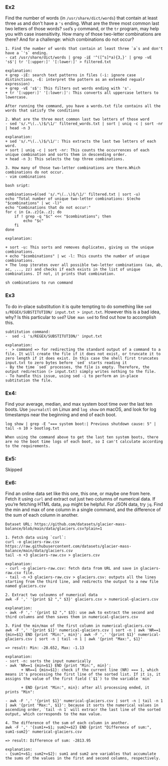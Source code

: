 ### Ex2

Find the number of words (in `/usr/share/dict/words`) that contain at least three `a`s and don’t have a `'s` ending. What are the three most common last two letters of those words? `sed`’s `y` command, or the `tr` program, may help you with case insensitivity. How many of those two-letter combinations are there? And for a challenge: which combinations do not occur?

```
1. Find the number of words that contain at least three `a`s and don't have a `'s` ending.
- cat /usr/share/dict/words | grep -iE '^([^s]*a){3,}' | grep -vE 's$'| tr '[:upper:]' '[:lower:]' > filtered.txt

explanation:
+ grep -iE: search text patterns in files (-i: ignore case distinctions, -E: interpret the pattern as an extended regualr expression)
+ grep -vE 's$': This filters out words ending with 's'.
+ tr '[:upper:]' '[:lower:]': This converts all uppercase letters to lowercase.

After running the command, you have a words.txt file contains all the words that satisfy the conditions

2. What are the three most common last two letters of those word
- sed 's/.*\(..\)$/\1/' filtered_words.txt | sort | uniq -c | sort -nr | head -n 3

explanation:
+ sed 's/.*\(..\)$/\1/': This extracts the last two letters of each word.
+ sort | uniq -c | sort -nr: This counts the occurrences of each unique combination and sorts them in descending order.
+ head -n 3: This selects the top three combinations.

3. How many of those two-letter combinations are there.Which combinations do not occur.
- vim combinations

bash sript:

combinations=$(sed 's/.*\(..\)$/\1/' filtered.txt | sort -u)
echo "Total number of unique two-letter combinations: $(echo "$combinations" | wc -l)"
echo "Combinations that do not occur:"
for c in {a..z}{a..z}; do
    if ! grep -q "$c" <<< "$combinations"; then
        echo "$c"
    fi
done

explanation:

+ sort -u: This sorts and removes duplicates, giving us the unique combinations.
+ echo "$combinations" | wc -l: This counts the number of unique combinations.
+ The loop iterates over all possible two-letter combinations (aa, ab, ac, ..., zz) and checks if each exists in the list of unique combinations. If not, it prints that combination.

sh combinations to run command
```

### Ex3

To do in-place substitution it is quite tempting to do something like `sed s/REGEX/SUBSTITUTION/ input.txt > input.txt`. However this is a bad idea, why? Is this particular to `sed`? Use` man sed` to find out how to accomplish this.

```
subtitution command:
-  sed -i 's/REGEX/SUBSTITUTION/' input.txt

explanation:
-  > command => for redirecting the standard output of a command to a file. It will create the file if it does not exist, or truncate it to zero length if it does exist. In this case the shell first truncates input.txt to zero bytes before `sed` starts reading it
- By the time `sed` processes, the file is empty. Therefore, the output redirection (> input.txt) simply writes nothing to the file.
- To handle this issue, using sed -i to perform an in-place subtitution the file.
```

### Ex4:

Find your average, median, and max system boot time over the last ten boots. Use `journalctl` on Linux and `log show` on macOS, and look for log timestamps near the beginning and end of each boot.

```
log show | grep -E "=== system boot:| Previous shutdown cause: 5" | tail -n 10 > bootlog.txt

When using the command above to get the last ten system boots, there are no the boot time logs of each boot, so I can't calculate according to the requirements.
```

### Ex5:

Skipped

### Ex6:

Find an online data set like this one, this one, or maybe one from here. Fetch it using `curl` and extract out just two columns of numerical data. If you’re fetching HTML data, `pup` might be helpful. For JSON data, try `jq`. Find the min and max of one column in a single command, and the difference of the sum of each column in another.

```
Dataset URL: https://github.com/datasets/glacier-mass-balance/blob/main/data/glaciers.csv?plain=1

1. Fetch data using `curl`:
curl -o glaciers-raw.csv https://raw.githubusercontent.com/datasets/glacier-mass-balance/main/data/glaciers.csv
tail -n +3 glaciers-raw.csv > glaciers.csv

explanation:
- curl -o glaciers-raw.csv: fetch data from URL and save in glaciers-raw.csv file.
- tail -n +3 glaciers-raw.csv > glaciers.csv: outputs all the lines starting from the third line, and redirects the output to a new file named glaciers.csv

2. Extract two coloumns of numerical data
awk -F ',' '{print $2 "," $3}' glaciers.csv > numerical-glaciers.csv

explanation:
- awk -F ',' '{print $2 "," $3}: use awk to extract the second and third columns and then saves them in numerical-glaciers.csv

3. Find the min/max of the first column in numerical-glaciers.csv
awk -F ',' '{print $1}' numerical-glaciers.csv | sort -n | awk 'NR==1 {min=$1} END {print "Min:", min}'; awk -F ',' '{print $1}' numerical-glaciers.csv | sort -n | tail -n 1 | awk '{print "Max:", $1}'

=> result: Min: -28.652, Max: -1.13

explanation:
- sort -n: sorts the input numerically
- awk 'NR==1 {min=$1} END {print "Min:", min}': 
       + NR==1 {min=$1}: check if the current line (NR) === 1, which means it's processing the first line of the sorted list. If it is, it assigns the value of the first field (`$1`) to the variable `min`
       
       + END {print "Min:", min}: after all processing ended, it prints "Min": 

- awk -F ',' '{print $1}' numerical-glaciers.csv | sort -n | tail -n 1 | awk '{print "Max:", $1}': because it sorts the numerical values in ascending order, `tail -n 1` will extracr the last line of the sorted output, which corresponds to the max value.

4. The difference of the sum of each column in another.
awk -F ',' '{sum1+=$1; sum2+=$2} END {print "Difference of sum:", sum1-sum2}' numerical-glaciers.csv

=> result: Difference of sum: -2813.95

explanation:
- {sum1+=$1; sum2+=$2}: sum1 and sum2 are variables that accumulate the sums of the values in the first and second columns, respectively.
```
